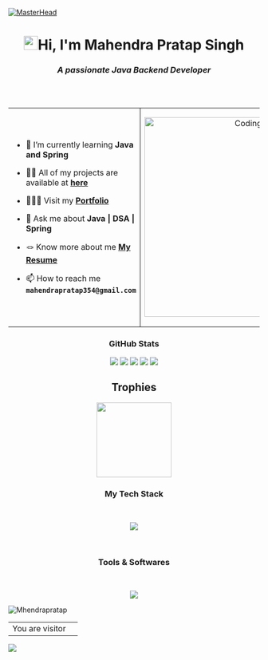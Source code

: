 [![MasterHead](https://capsule-render.vercel.app/api?type=waving&color=gradient&height=100&section=header)](https://mhendrapratap.github.io/)
<h1 align="center"><img src="https://media.giphy.com/media/hvRJCLFzcasrR4ia7z/giphy.gif" width="28">Hi, I'm Mahendra Pratap Singh</h1>
<h3 align="center" ><i>A passionate Java Backend Developer</i></h3>
<br>
<table style="border: 0px;" align="center" widht="100%">
<tr>
<td width="55%" >  
 
<!--  &nbsp;&nbsp;&nbsp;&nbsp;[![](https://visitcount.itsvg.in/api?id=Mhendrapratap&icon=0&color=1)](https://visitcount.itsvg.in)  -->
 
- 🌱 I’m currently learning **Java and Spring**
 
- 👨‍💻 All of my projects are available at **[here](https://github.com/Mhendrapratap/Mhendrapratap)**
 
- 👨🏻‍🎓 Visit my **[Portfolio](https://mhendrapratap.github.io/)**
 
- 💬 Ask me about **Java | DSA | Spring**
 
- 🪢 Know more about me **[My Resume](https://drive.google.com/file/d/1LhTjZEdtS4vM05BD1QAa_KU8LkWvZHPv/view?usp=sharing)**
 
- 📫 How to reach me **`mahendrapratap354@gmail.com`**
 
 </td>
    <td width="45%" style="border:0.5px solid">
    <p align="center"><img alt="Coding" width="400" src="https://cdn.dribbble.com/users/1162077/screenshots/3848914/programmer.gif"></p>
    </td>
  </tr>
  <br>
</table> 
<!-- <table align="center" border="0.1">
 <th colspan="2"> <div><h2 align="center"><b>Stats&nbsp;&nbsp;&nbsp;&nbsp;&nbsp;&nbsp;</b></h2></div> </th>
<tr widht="100%">
    <td>
    <a href="https://github.com/Mhendrapratap"><img align="centre" src="https://github-readme-stats.vercel.app/api?username=Mhendrapratap&theme=tokyonight&hide_border=true&include_all_commits=true&count_private=true" alt="Mahendra's Github Stats" height="180rem"/>
    </a>
     </td>
    <td> 
    <a href="https://github.com/Mhendrapratap"><img align="center" src="https://github-readme-streak-stats.herokuapp.com/?user=Mhendrapratap&theme=tokyonight&hide_border=true" height="180rem"/></a>
     </td>
  </tr>
<tr>
    <td width="55%" colspan="2">
     <p align="center">
    <img height="150em" src="https://github-readme-stats.vercel.app/api/top-langs/?username=Mhendrapratap&theme=tokyonight&hide_border=true&include_all_commits=true&count_private=true&layout=compact"/>
      </p>
    </td>
  </tr> -->
<!--------------------------- Github Stats ---------------------->
<h3 align="center">GitHub Stats</h3>

<p align="center">
<img src="http://github-profile-summary-cards.vercel.app/api/cards/profile-details?username=Mhendrapratap&theme=github_dark">
<img src="http://github-profile-summary-cards.vercel.app/api/cards/repos-per-language?username=Mhendrapratap&theme=github_dark">
<img src="http://github-profile-summary-cards.vercel.app/api/cards/most-commit-language?username=Mhendrapratap&theme=github_dark">
<img src="http://github-profile-summary-cards.vercel.app/api/cards/stats?username=Mhendrapratap&theme=github_dark">
<img src="http://github-profile-summary-cards.vercel.app/api/cards/productive-time?username=Mhendrapratap&theme=github_dark&utcOffset=8">
	
</p>
<!------------------------------ Trophies ------------------------>
 <h2 align="center"><b>Trophies</b></h2>
    <p align="center">
    <img height="150em" src="https://github-profile-trophy.vercel.app/?username=Mhendrapratap&theme=darkhub&no-frame=true&no-bg=false&margin-w=4"/>
    </p>
<!-------------- TEch Stack --------------->
<h3 align="center">My Tech Stack</h3>
<br/>
<p align="center" >
  <a href="https://skillicons.dev">
    <img src="https://skillicons.dev/icons?i=java,linux,spring,hibernate,maven,mysql,js,html,bootstrap" />
  </a>
</p>

<br/>
<h3 align="center">Tools & Softwares</h3>

<br/>
<p align="center" >
  <a href="https://skillicons.dev">
    <img src="https://skillicons.dev/icons?i=eclipse,git,github,vscode" />
  </a>
</p>

<!-------------  ---------------------->
<p><img align="center" src="https://github-readme-activity-graph.cyclic.app/graph?username=Mhendrapratap&theme=tokyo-night" alt="Mhendrapratap" /></p>
 <table align="center">
  <tr>
    <td>You are visitor</td>
    <td><img src="https://profile-counter.glitch.me/Mhendrapratap/count.svg" alt="" /></td>
  </tr>
</table>

![](https://capsule-render.vercel.app/api?type=waving&color=gradient&height=100&section=footer)
